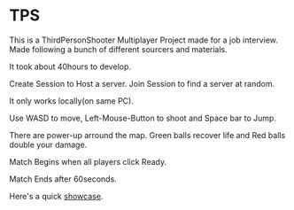 # TPS
This is a ThirdPersonShooter Multiplayer Project made for a job interview. Made following a bunch of different sourcers and materials.

It took about 40hours to develop.

Create Session to Host a server. Join Session to find a server at random.

It only works locally(on same PC).

Use WASD to move, Left-Mouse-Button to shoot and Space bar to Jump.

There are power-up arround the map. Green balls recover life and Red balls double your damage.

Match Begins when all players click Ready.

Match Ends after 60seconds.

Here's a quick [showcase](https://www.youtube.com/watch?v=KFrPFrkZqoc).
